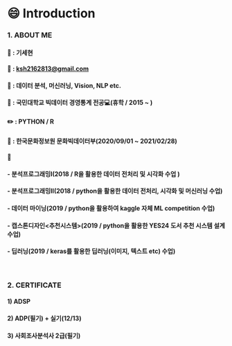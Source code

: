 # :smile: Introduction

### 1. ABOUT ME

#### :name_badge: : 기세현

#### :email: : ksh2162813@gmail.com

#### :pushpin: : 데이터 분석, 머신러닝, Vision, NLP etc.

#### :school: : 국민대학교 빅데이터 경영통계 전공:computer:(휴학 / 2015 ~ )

#### :pencil2: : PYTHON / R

#### :office: : 한국문화정보원 문화빅데이터부(2020/09/01 ~ 2021/02/28)

#### :book:
#### - 분석프로그래밍Ⅰ(2018 / R을 활용한 데이터 전처리 및 시각화 수업 )
#### - 분석프로그래밍Ⅱ(2018 / python을 활용한 데이터 전처리, 시각화 및 머신러닝 수업)
#### - 데이터 마이닝(2019 / python을 활용하여 kaggle 자체 ML competition 수업)
#### - 캡스톤디자인<추천시스템>(2019 / python을 활용한 YES24 도서 추천 시스템 설계 수업)
#### - 딥러닝(2019 / keras를 활용한 딥러닝(이미지, 텍스트 etc) 수업)
<br>


### 2. CERTIFICATE<br>
#### 1) ADSP
#### 2) ADP(필기) + 실기(12/13)
#### 3) 사회조사분석사 2급(필기)

<!--
**kisehyun/kisehyun** is a ✨ _special_ ✨ repository because its `README.md` (this file) appears on your GitHub profile.

###
